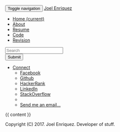 <!DOCTYPE html>
  <html lang="en">
    <head>
      <meta charset="utf-8">
      <meta http-equiv="X-UA-Compatible" content="IE=edge">
      <meta name="viewport" content="width=device-width, initial-scale=1">
      <meta name="description" content="Personal website of Joel Legaspi Enriquez">
      <meta name="author" content="Joel Legaspi Enriquez">
      <link rel="icon" href="../../favicon.ico">
      <title>{{ page.title }}</title>
      <!-- Bootstrap -->
      <link rel="stylesheet" href="https://maxcdn.bootstrapcdn.com/bootstrap/3.3.7/css/bootstrap.min.css" integrity="sha384-BVYiiSIFeK1dGmJRAkycuHAHRg32OmUcww7on3RYdg4Va+PmSTsz/K68vbdEjh4u" crossorigin="anonymous">
      <!-- Custom styles for this template -->
      <link href="{{ page.css_dir }}pastie.css" rel="stylesheet">
      <link href="{{ page.css_dir }}sticky-footer.css" rel="stylesheet">
    <body>
    <nav class="navbar navbar-default">
      <div class="container-fluid">
        <!-- Brand and toggle get grouped for better mobile display -->
        <div class="navbar-header">
          <button type="button" class="navbar-toggle collapsed" data-toggle="collapse" data-target="#bs-example-navbar-collapse-1" aria-expanded="false">
            <span class="sr-only">Toggle navigation</span>
            <span class="icon-bar"></span>
            <span class="icon-bar"></span>
            <span class="icon-bar"></span>
          </button>
          <a class="navbar-brand" href="#">Joel Enriquez</a>
        </div>
        <!-- Collect the nav links, forms, and other content for toggling -->
        <div class="collapse navbar-collapse" id="bs-example-navbar-collapse-1">
          <ul class="nav navbar-nav">
            <li class="{{ page.active1 }}"><a href="/">Home <span class="sr-only">(current)</span></a></li>
            <li class="{{ page.active2 }}"><a href="/about">About</a></li>
            <li class="{{ page.active3 }}"><a href="/resume">Resume</a></li>
            <li class="{{ page.active4 }}"><a href="/codes">Code</a></li>
            <li class="{{ page.active5 }}"><a href="/revision">Revision</a></li>
          </ul>
          <form class="navbar-form navbar-left">
            <div class="form-group">
              <input type="text" class="form-control" placeholder="Search">
            </div>
            <button type="submit" class="btn btn-default">Submit</button>
          </form>
          <ul class="nav navbar-nav navbar-right">
            <li class="dropdown">
              <a href="#" class="dropdown-toggle" data-toggle="dropdown" role="button" aria-haspopup="true" aria-expanded="false">Connect <span class="caret"></span></a>
              <ul class="dropdown-menu">
                <li><a href="#">Facebook</a></li>
                <li><a href="#">Github</a></li>
                <li><a href="#">HackerRank</a></li>
                <li><a href="#">LinkedIn</a></li>
                <li><a href="#">StackOverflow</a></li>
                <li role="separator" class="divider"></li>
                <li><a href="#">Send me an email...</a></li>
              </ul>
            </li>
          </ul>
        </div><!-- /.navbar-collapse -->
      </div><!-- /.container-fluid -->
    </nav>
      <div class="container">
      <p>{{ content }}</p>
      </div><!-- /.container -->
      <footer class="footer">
        <div class="container">
          <p class="text-muted">Copyright (C) 2017. Joel Enriquez. Developer of stuff.</p>
        </div>
      </footer>
      <!-- jQuery (necessary for Bootstrap's JavaScript plugins) -->
      <script src="https://ajax.googleapis.com/ajax/libs/jquery/1.12.4/jquery.min.js"></script>
      <!-- JS -->
      <script src="https://maxcdn.bootstrapcdn.com/bootstrap/3.3.7/js/bootstrap.min.js" integrity="sha384-Tc5IQib027qvyjSMfHjOMaLkfuWVxZxUPnCJA7l2mCWNIpG9mGCD8wGNIcPD7Txa" crossorigin="anonymous"></script>
    </body>
  </html>
